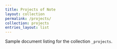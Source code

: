 ```yaml
---
title: Projects of Note
layout: collection
permalink: /projects/
collection: projects
entries_layout: list
---
```

Sample document listing for the collection `_projects`.
